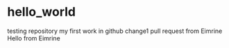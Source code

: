 hello_world
===========

testing repository
my first work in github
change1
pull request from Eimrine
Hello from Eimrine
